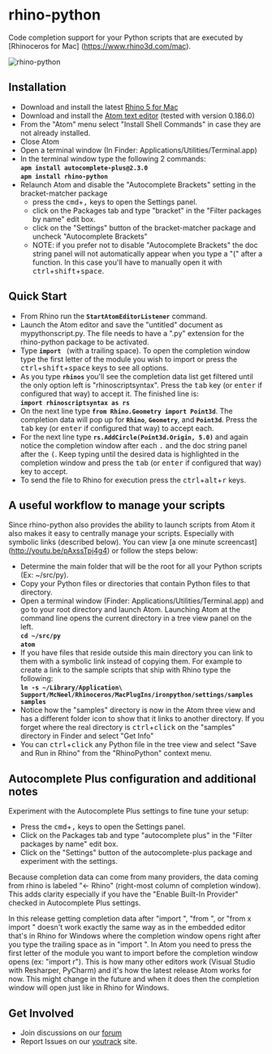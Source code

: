 # rhino-python

Code completion support for your Python scripts that are executed by [Rhinoceros for Mac] (https://www.rhino3d.com/mac).

![rhino-python](https://raw.githubusercontent.com/mcneel/rhino-python/master/docs/main.gif)  

## Installation

  - Download and install the latest [Rhino 5 for Mac][2]
  - Download and install the [Atom text editor][1] (tested with version 0.186.0)
  - From the "Atom" menu select "Install Shell Commands" in case they are not already installed.
  - Close Atom
  - Open a terminal window (In Finder: Applications/Utilities/Terminal.app)
  - In the terminal window type the following 2 commands:  
    **```apm install autocomplete-plus@2.3.0```**  
    **```apm install rhino-python```**
  - Relaunch Atom and disable the "Autocomplete Brackets" setting in the bracket-matcher package
    - press the <kbd>cmd</kbd>+<kbd>,</kbd> keys to open the Settings panel.
    - click on the Packages tab and type "bracket" in the "Filter packages by name" edit box.
    - click on the "Settings" button of the bracket-matcher package and uncheck "Autocomplete Brackets"
    - NOTE: if you prefer not to disable "Autocomplete Brackets" the doc string panel will not automatically appear when you type a "(" after a function.  In this case you'll have to manually open it with <kbd>ctrl</kbd>+<kbd>shift</kbd>+<kbd>space</kbd>.

## Quick Start

  - From Rhino run the **```StartAtomEditorListener```** command.
  - Launch the Atom editor and save the "untitled" document as mypythonscript.py.  The file needs to have a ".py" extension for the rhino-python package to be activated.
  - Type **```import ```** (with a trailing space).  To open the completion window type the first letter of the module you wish to import or press the <kbd>ctrl</kbd>+<kbd>shift</kbd>+<kbd>space</kbd> keys to see all options.
  - As you type **```rhinos```** you'll see the completion data list get filtered until the only option left is "rhinoscriptsyntax".  Press the <kbd>tab</kbd> key (or <kbd>enter</kbd> if configured that way) to accept it.  The finished line is:  
  **```import rhinoscriptsyntax as rs```**
  - On the next line type **```from Rhino.Geometry import Point3d```**.  The completion data will pop up for **```Rhino```**, **```Geometry```**, and **```Point3d```**.  Press the <kbd>tab</kbd> key (or <kbd>enter</kbd> if configured that way) to accept each.
  - For the next line type **```rs.AddCircle(Point3d.Origin, 5.0)```** and again notice the completion window after each <kbd>.</kbd> and the doc string panel after the <kbd>(</kbd>. Keep typing until the desired data is highlighted in the completion window and press the <kbd>tab</kbd> (or <kbd>enter</kbd> if configured that way) key to accept.
  - To send the file to Rhino for execution press the <kbd>ctrl</kbd>+<kbd>alt</kbd>+<kbd>r</kbd> keys.

## A useful workflow to manage your scripts

Since rhino-python also provides the ability to launch scripts from Atom it also makes it easy to centrally manage your scripts.  Especially with symbolic links (described below).  You can view [a one minute screencast] (http://youtu.be/pAxssTpj4g4) or follow the steps below:

  - Determine the main folder that will be the root for all your Python scripts (Ex: ~/src/py).
  - Copy your Python files or directories that contain Python files to that directory.  
  - Open a terminal window (Finder: Applications/Utilities/Terminal.app) and go to your root directory and launch Atom.  Launching Atom at the command line opens the current directory in a tree view panel on the left.  
  **```cd ~/src/py```**  
  **```atom```**  
  - If you have files that reside outside this main directory you can link to them with a symbolic link instead of copying them.  For example to create a link to the sample scripts that ship with Rhino type the following:  
  **```ln -s ~/Library/Application\ Support/McNeel/Rhinoceros/MacPlugIns/ironpython/settings/samples samples```**  
  - Notice how the "samples" directory is now in the Atom three view and has a different folder icon to show that it links to another directory.  If you forget where the real directory is <kbd>ctrl</kbd>+<kbd>click</kbd> on the "samples" directory in Finder and select "Get Info"
  - You can <kbd>ctrl</kbd>+<kbd>click</kbd> any Python file in the tree view and select "Save and Run in Rhino" from the "RhinoPython" context menu.

## Autocomplete Plus configuration and additional notes

Experiment with the Autocomplete Plus settings to fine tune your setup:  

  - Press the <kbd>cmd</kbd>+<kbd>,</kbd> keys to open the Settings panel.
  - Click on the Packages tab and type "autocomplete plus" in the "Filter packages by name" edit box.
  - Click on the "Settings" button of the autocomplete-plus package and experiment with the settings.

Because completion data can come from many providers, the data coming from rhino is labeled "<- Rhino" (right-most column of completion window).  This adds clarity especially if you have the "Enable Built-In Provider" checked in Autocomplete Plus settings.  

In this release getting completion data after "import ", "from ", or "from x import " doesn't work exactly
the same way as in the embedded editor that's in Rhino for Windows where the completion window opens right after you type the trailing space as in "import ".  In Atom you need to press the first letter of the module you want to import before the completion window opens (ex: "import r").  This is how many other editors work (Visual Studio with Resharper, PyCharm) and it's how the latest release Atom works for now.  This might change in the future and when it does then the completion window will open just like in Rhino for Windows.

## Get Involved  

  - Join discussions on our [forum](http://discourse.mcneel.com)  
  - Report Issues on our [youtrack](http://mcneel.myjetbrains.com/youtrack/dashboard) site.


  [1]: https://atom.io
  [2]: http://https://www.rhino3d.com/download/rhino-for-mac/5.0/wip

